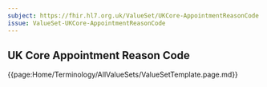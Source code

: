 ```yaml
---
subject: https://fhir.hl7.org.uk/ValueSet/UKCore-AppointmentReasonCode
issue: ValueSet-UKCore-AppointmentReasonCode
---
```

## UK Core Appointment Reason Code

{{page:Home/Terminology/AllValueSets/ValueSetTemplate.page.md}}